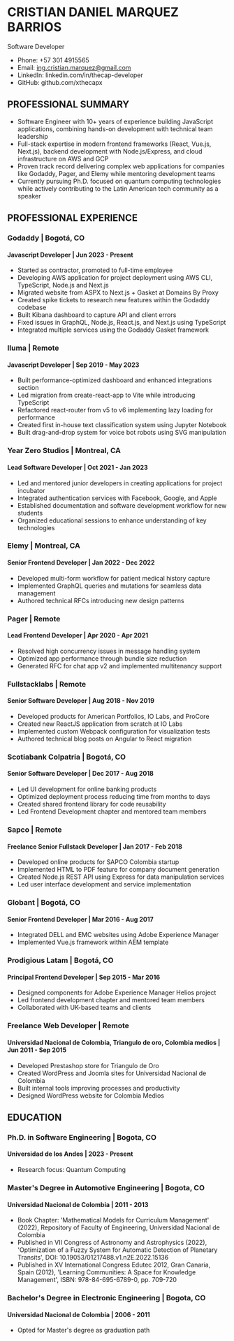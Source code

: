 # CRISTIAN DANIEL MARQUEZ BARRIOS
Software Developer

- Phone: +57 301 4915565
- Email: ing.cristian.marquez@gmail.com
- LinkedIn: linkedin.com/in/thecap-developer
- GitHub: github.com/xthecapx

## PROFESSIONAL SUMMARY
- Software Engineer with 10+ years of experience building JavaScript applications, combining hands-on development with technical team leadership
- Full-stack expertise in modern frontend frameworks (React, Vue.js, Next.js), backend development with Node.js/Express, and cloud infrastructure on AWS and GCP
- Proven track record delivering complex web applications for companies like Godaddy, Pager, and Elemy while mentoring development teams
- Currently pursuing Ph.D. focused on quantum computing technologies while actively contributing to the Latin American tech community as a speaker

## PROFESSIONAL EXPERIENCE

### Godaddy | Bogotá, CO
#### Javascript Developer | Jun 2023 - Present
- Started as contractor, promoted to full-time employee
- Developing AWS application for project deployment using AWS CLI, TypeScript, Node.js and Next.js
- Migrated website from ASPX to Next.js + Gasket at Domains By Proxy
- Created spike tickets to research new features within the Godaddy codebase
- Built Kibana dashboard to capture API and client errors
- Fixed issues in GraphQL, Node.js, React.js, and Next.js using TypeScript
- Integrated multiple services using the Godaddy Gasket framework

### Iluma | Remote
#### Javascript Developer | Sep 2019 - May 2023
- Built performance-optimized dashboard and enhanced integrations section
- Led migration from create-react-app to Vite while introducing TypeScript
- Refactored react-router from v5 to v6 implementing lazy loading for performance
- Created first in-house text classification system using Jupyter Notebook
- Built drag-and-drop system for voice bot robots using SVG manipulation

### Year Zero Studios | Montreal, CA
#### Lead Software Developer | Oct 2021 - Jan 2023
- Led and mentored junior developers in creating applications for project incubator
- Integrated authentication services with Facebook, Google, and Apple
- Established documentation and software development workflow for new students
- Organized educational sessions to enhance understanding of key technologies

### Elemy | Montreal, CA
#### Senior Frontend Developer | Jan 2022 - Dec 2022
- Developed multi-form workflow for patient medical history capture
- Implemented GraphQL queries and mutations for seamless data management
- Authored technical RFCs introducing new design patterns

### Pager | Remote
#### Lead Frontend Developer | Apr 2020 - Apr 2021
- Resolved high concurrency issues in message handling system
- Optimized app performance through bundle size reduction
- Generated RFC for chat app v2 and implemented multitenancy support

### Fullstacklabs | Remote
#### Senior Software Developer | Aug 2018 - Nov 2019
- Developed products for American Portfolios, IO Labs, and ProCore
- Created new ReactJS application from scratch at IO Labs
- Implemented custom Webpack configuration for visualization tests
- Authored technical blog posts on Angular to React migration

### Scotiabank Colpatria | Bogotá, CO
#### Senior Software Developer | Dec 2017 - Aug 2018
- Led UI development for online banking products
- Optimized deployment process reducing time from months to days
- Created shared frontend library for code reusability
- Led Frontend Development chapter and mentored team members

### Sapco | Remote
#### Freelance Senior Fullstack Developer | Jan 2017 - Feb 2018
- Developed online products for SAPCO Colombia startup
- Implemented HTML to PDF feature for company document generation
- Created Node.js REST API using Express for data manipulation services
- Led user interface development and service implementation

### Globant | Bogotá, CO
#### Senior Frontend Developer | Mar 2016 - Aug 2017
- Integrated DELL and EMC websites using Adobe Experience Manager
- Implemented Vue.js framework within AEM template

### Prodigious Latam | Bogotá, CO
#### Principal Frontend Developer | Sep 2015 - Mar 2016
- Designed components for Adobe Experience Manager Helios project
- Led frontend development chapter and mentored team members
- Collaborated with UK-based teams and clients

### Freelance Web Developer | Remote
#### Universidad Nacional de Colombia, Triangulo de oro, Colombia medios | Jun 2011 - Sep 2015
- Developed Prestashop store for Triangulo de Oro
- Created WordPress and Joomla sites for Universidad Nacional de Colombia
- Built internal tools improving processes and productivity
- Designed WordPress website for Colombia Medios

## EDUCATION

### Ph.D. in Software Engineering | Bogota, CO
#### Universidad de los Andes | 2023 - Present
- Research focus: Quantum Computing

### Master's Degree in Automotive Engineering | Bogota, CO
#### Universidad Nacional de Colombia | 2011 - 2013
- Book Chapter: 'Mathematical Models for Curriculum Management' (2022), Repository of Faculty of Engineering, Universidad Nacional de Colombia
- Published in VII Congress of Astronomy and Astrophysics (2022), 'Optimization of a Fuzzy System for Automatic Detection of Planetary Transits', DOI: 10.19053/01217488.v1.n2E.2022.15136
- Published in XV International Congress Edutec 2012, Gran Canaria, Spain (2012), 'Learning Communities: A Space for Knowledge Management', ISBN: 978-84-695-6789-0, pp. 709-720

### Bachelor's Degree in Electronic Engineering | Bogota, CO
#### Universidad Nacional de Colombia | 2006 - 2011
- Opted for Master's degree as graduation path
